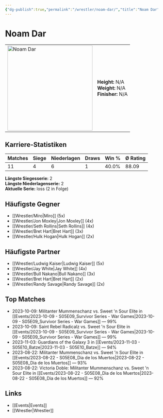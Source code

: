 ```yaml
---
{"dg-publish":true,"permalink":"/wrestler/noam-dar/","title":"Noam Dar","tags":["wrestler"],"noteIcon":""}
---
```



# Noam Dar

<table>
        <tr>
        <td><img src="https://github.com/CptSpaulding1980/choke-slam-wrestling/releases/download/images/Noam_Dar.png" width="280" alt="Noam Dar"></td>
        <td>
        <b>Height:</b> N/A<br>
        <b>Weight:</b> N/A<br>
        <b>Finisher:</b> N/A<br>
        </td>
        </tr>
        </table>
        
## Karriere-Statistiken

| Matches | Siege | Niederlagen | Draws | Win % | Ø Rating |
|---------|-------|-------------|-------|-------|-----------|
| 11 | 4 | 6 | 1 | 40.0% | 88.09 |

**Längste Siegesserie:** 2<br>**Längste Niederlagenserie:** 2<br>**Aktuelle Serie:** loss (2 in Folge)


## Häufigste Gegner
- [[Wrestler/Miro\|Miro]] (5x)
- [[Wrestler/Jon Moxley\|Jon Moxley]] (4x)
- [[Wrestler/Seth Rollins\|Seth Rollins]] (4x)
- [[Wrestler/Bret Hart\|Bret Hart]] (3x)
- [[Wrestler/Hulk Hogan\|Hulk Hogan]] (2x)

## Häufigste Partner
- [[Wrestler/Ludwig Kaiser\|Ludwig Kaiser]] (5x)
- [[Wrestler/Jay White\|Jay White]] (4x)
- [[Wrestler/Bull Nakano\|Bull Nakano]] (3x)
- [[Wrestler/Bret Hart\|Bret Hart]] (2x)
- [[Wrestler/Randy Savage\|Randy Savage]] (2x)

## Top Matches
- 2023-10-09: Militanter Mummenschanz vs. Sweet 'n Sour Elite in [[Events/2023-10-09 - S05E09_Survivor Series - War Games\|2023-10-09 - S05E09_Survivor Series - War Games]] — 99%
- 2023-10-09: Saint Rebel Radicalz vs. Sweet 'n Sour Elite in [[Events/2023-10-09 - S05E09_Survivor Series - War Games\|2023-10-09 - S05E09_Survivor Series - War Games]] — 99%
- 2023-11-03: Guardians of the Galaxy 3 in [[Events/2023-11-03 - S05E10_Batze\|2023-11-03 - S05E10_Batze]] — 94%
- 2023-08-22: Militanter Mummenschanz vs. Sweet 'n Sour Elite in [[Events/2023-08-22 - S05E08_Dia de los Muertos\|2023-08-22 - S05E08_Dia de los Muertos]] — 93%
- 2023-08-22: Victoria Doble: Militanter Mummenschanz vs. Sweet 'n Sour Elite in [[Events/2023-08-22 - S05E08_Dia de los Muertos\|2023-08-22 - S05E08_Dia de los Muertos]] — 92%

## Links
- [[Events\|Events]]
- [[Wrestler\|Wrestler]]
